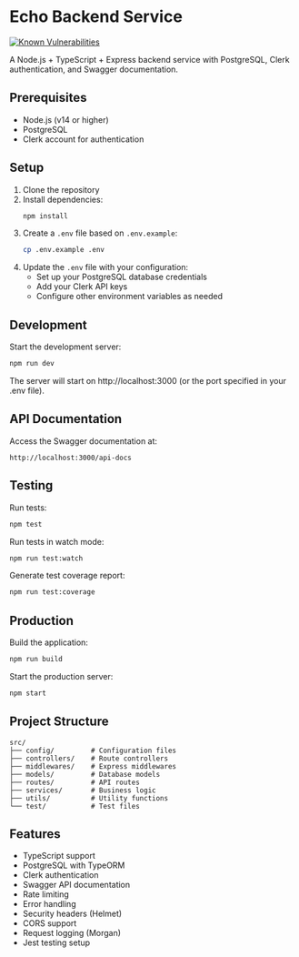 # Echo Backend Service

[![Known Vulnerabilities](https://snyk.io/test/github/EchoRag/echo_fe/badge.svg)](https://snyk.io/test/github/EchoRag/echo_fe)





A Node.js + TypeScript + Express backend service with PostgreSQL, Clerk authentication, and Swagger documentation.

## Prerequisites

- Node.js (v14 or higher)
- PostgreSQL
- Clerk account for authentication

## Setup

1. Clone the repository
2. Install dependencies:
   ```bash
   npm install
   ```
3. Create a `.env` file based on `.env.example`:
   ```bash
   cp .env.example .env
   ```
4. Update the `.env` file with your configuration:
   - Set up your PostgreSQL database credentials
   - Add your Clerk API keys
   - Configure other environment variables as needed

## Development

Start the development server:
```bash
npm run dev
```

The server will start on http://localhost:3000 (or the port specified in your .env file).

## API Documentation

Access the Swagger documentation at:
```
http://localhost:3000/api-docs
```

## Testing

Run tests:
```bash
npm test
```

Run tests in watch mode:
```bash
npm run test:watch
```

Generate test coverage report:
```bash
npm run test:coverage
```

## Production

Build the application:
```bash
npm run build
```

Start the production server:
```bash
npm start
```

## Project Structure

```
src/
├── config/         # Configuration files
├── controllers/    # Route controllers
├── middlewares/    # Express middlewares
├── models/         # Database models
├── routes/         # API routes
├── services/       # Business logic
├── utils/          # Utility functions
└── test/           # Test files
```

## Features

- TypeScript support
- PostgreSQL with TypeORM
- Clerk authentication
- Swagger API documentation
- Rate limiting
- Error handling
- Security headers (Helmet)
- CORS support
- Request logging (Morgan)
- Jest testing setup 